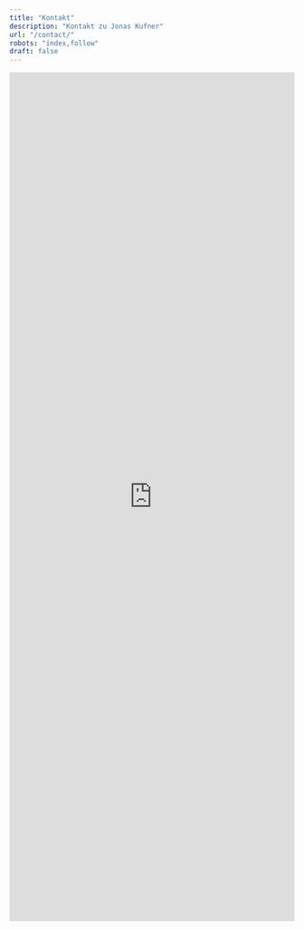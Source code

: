 ```yaml
---
title: "Kontakt"
description: "Kontakt zu Jonas Kufner"
url: "/contact/"
robots: "index,follow"
draft: false
---
```


<iframe width="640px" height="1500px" src="https://forms.office.com/Pages/ResponsePage.aspx?id=tjXwfqXbKEimWrzVJg3sG_wnWSd2U1pJrsi4NiwnEHlUMjNPRlhZQzdUVURQWFNLUExYMTYwUzY5Ny4u&embed=true" frameborder="0" marginwidth="0" marginheight="0" style="border: none; max-width:100%; max-height:100vh" allowfullscreen webkitallowfullscreen mozallowfullscreen msallowfullscreen> </iframe>